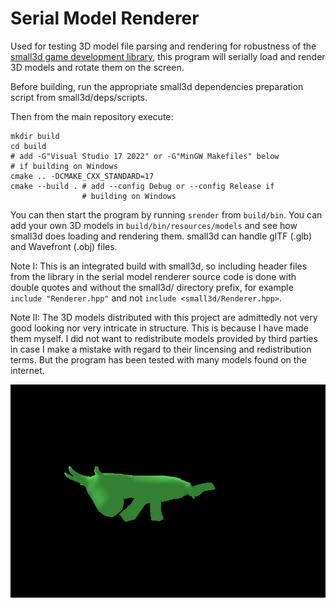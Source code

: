 Serial Model Renderer
=====================

Used for testing 3D model file parsing and rendering for robustness of the 
[small3d game development library](https://github.com/dimi309/small3d), this program will serially load and render 3D models
and rotate them on the screen.

Before building, run the appropriate small3d dependencies preparation script
from small3d/deps/scripts.

Then from the main repository execute:

	mkdir build
	cd build
	# add -G"Visual Studio 17 2022" or -G"MinGW Makefiles" below
    # if building on Windows
	cmake .. -DCMAKE_CXX_STANDARD=17 
	cmake --build . # add --config Debug or --config Release if 
	                # building on Windows
					
You can then start the program by running `srender` from `build/bin`.
You can add your own 3D models in `build/bin/resources/models` and see
how small3d does loading and rendering them. small3d can handle glTF (.glb)
and Wavefront (.obj) files.
					
Note  I: This is an integrated build with small3d, so including header files
         from the library in the serial model renderer source code is done with
	     double quotes and without the small3d/ directory prefix, for 
	     example `include "Renderer.hpp"` and not 
	     `include <small3d/Renderer.hpp>`.
		 
Note II: The 3D models distributed with this project are admittedly not
         very good looking nor very intricate in structure. This is because
		 I have made them myself. I did not want to redistribute models
		 provided by third parties in case I make a mistake with regard to their
		 lincensing and redistribution terms. But the program has been
		 tested with many models found on the internet.

![screenshot](screenshot.png)
